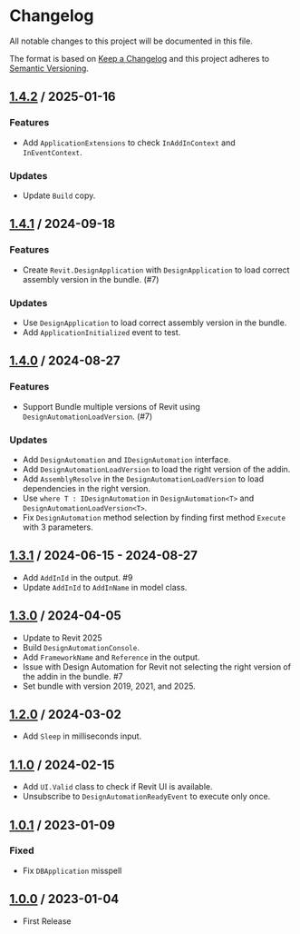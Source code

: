 # Changelog
All notable changes to this project will be documented in this file.

The format is based on [Keep a Changelog](http://keepachangelog.com/en/1.0.0/)
and this project adheres to [Semantic Versioning](http://semver.org/spec/v2.0.0.html).

## [1.4.2] / 2025-01-16
### Features
- Add `ApplicationExtensions` to check `InAddInContext` and `InEventContext`.
### Updates
- Update `Build` copy.

## [1.4.1] / 2024-09-18
### Features
- Create `Revit.DesignApplication` with `DesignApplication` to load correct assembly version in the bundle. (#7)
### Updates
- Use `DesignApplication` to load correct assembly version in the bundle.
- Add `ApplicationInitialized` event to test.

## [1.4.0] / 2024-08-27
### Features
- Support Bundle multiple versions of Revit using `DesignAutomationLoadVersion`. (#7)
### Updates
- Add `DesignAutomation` and `IDesignAutomation` interface.
- Add `DesignAutomationLoadVersion` to load the right version of the addin.
- Add `AssemblyResolve` in the `DesignAutomationLoadVersion` to load dependencies in the right version.
- Use `where T : IDesignAutomation` in `DesignAutomation<T>` and `DesignAutomationLoadVersion<T>`.
- Fix `DesignAutomation` method selection by finding first method `Execute` with 3 parameters.

## [1.3.1] / 2024-06-15 - 2024-08-27
- Add `AddInId` in the output. #9
- Update `AddInId` to `AddInName` in model class.

## [1.3.0] / 2024-04-05
- Update to Revit 2025
- Build `DesignAutomationConsole`.
- Add `FrameworkName` and `Reference` in the output.
- Issue with Design Automation for Revit not selecting the right version of the addin in the bundle. #7
- Set bundle with version 2019, 2021, and 2025.

## [1.2.0] / 2024-03-02
- Add `Sleep` in milliseconds input.

## [1.1.0] / 2024-02-15
- Add `UI.Valid` class to check if Revit UI is available.
- Unsubscribe to `DesignAutomationReadyEvent` to execute only once.

## [1.0.1] / 2023-01-09
### Fixed
- Fix `DBApplication` misspell

## [1.0.0] / 2023-01-04
- First Release

[vNext]: ../../compare/1.0.0...HEAD
[1.4.2]: ../../compare/1.4.1...1.4.2
[1.4.1]: ../../compare/1.4.0...1.4.1
[1.4.0]: ../../compare/1.3.1...1.4.0
[1.3.1]: ../../compare/1.3.0...1.3.1
[1.3.0]: ../../compare/1.2.0...1.3.0
[1.2.0]: ../../compare/1.1.0...1.2.0
[1.1.0]: ../../compare/1.0.0...1.1.0
[1.0.1]: ../../compare/1.0.0...1.0.1
[1.0.0]: ../../compare/1.0.0